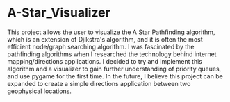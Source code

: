 # A-Star_Visualizer

This project allows the user to visualize the A Star Pathfinding algorithm, which is an extension of Djikstra's algorithm, and it is often the most efficient node/graph searching algorithm. I was fascinated by the pathfinding algorithms when I researched the technology behind internet mapping/directions applications. I decided to try and implement this algorithm and a visualizer to gain further understanding of priority queues, and use pygame for the first time. In the future, I believe this project can be expanded to create a simple directions application between two geophysical locations.
